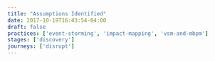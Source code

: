 ```yaml
---
title: "Assumptions Identified"
date: 2017-10-19T16:43:54-04:00
draft: false
practices: ['event-storming', 'impact-mapping', 'vsm-and-mbpm']
stages: ['discovery']
journeys: ['disrupt']
---
```

